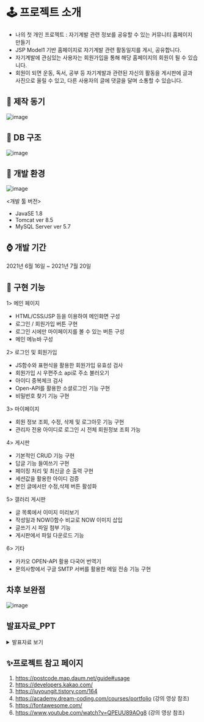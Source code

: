 # 🕹 프로젝트 소개
- 나의 첫 개인 프로젝트 : 자기계발 관련 정보를 공유할 수 있는 커뮤니티 홈페이지 만들기
- JSP Model1 기반 홈페이지로 자기계발 관련 활동일지를 게시, 공유합니다.
- 자기계발에 관심있는 사용자는 회원가입을 통해 해당 홈페이지의 회원이 될 수 있습니다.
- 회원이 되면 운동, 독서, 공부 등 자기계발과 관련된 자신의 활동을 게시판에 글과 사진으로 올릴 수 있고, 다른 사용자의 글에 댓글을 달며 소통할 수 있습니다.

## 🔨 제작 동기

![image](https://user-images.githubusercontent.com/92525310/148019946-a7ded44b-7f5c-443b-9fcb-447c6da2e8bf.png)


## 💾 DB 구조

![image](https://user-images.githubusercontent.com/92525310/148019975-b8c1927c-4a0c-462f-88eb-974ca72eb423.png)

## 🔧 개발 환경

![image](https://user-images.githubusercontent.com/92525310/148327918-9da9abe8-0302-49bd-a797-a7ec0d349393.png)

 <개발 툴 버전>
- JavaSE 1.8
- Tomcat ver 8.5
- MySQL Server ver 5.7

## ⌚ 개발 기간
2021년 6월 16일 ~ 2021년 7월 20일

## 🎨 구현 기능

1> 메인 페이지
- HTML/CSS/JSP 등을 이용하여 메인화면 구성
- 로그인 / 회원가입 버튼 구현
- 로그인 시에만 마이페이지를 볼 수 있는 버튼 구성
- 메인 메뉴바 구성

2> 로그인 및 회원가입
- JS함수와 표현식을 활용한 회원가입 유효성 검사
- 회원가입 시 우편주소 api로 주소 불러오기
- 아이디 중복체크 검사
- Open-API를 활용한 소셜로그인 기능 구현
- 비밀번호 찾기 기능 구현

3> 마이페이지
- 회원 정보 조회, 수정, 삭제 및 로그아웃 기능 구현
- 관리자 전용 아이디로 로그인 시 전체 회원정보 조회 가능

4> 게시판 
- 기본적인 CRUD 기능 구현
- 답글 기능 들여쓰기 구현
- 페이징 처리 및 최신글 순 출력 구현
- 세션값을 활용한 아이디 검증
- 본인 글에서만 수정,삭제 버튼 활성화

5> 갤러리 게시판
- 글 목록에서 이미지 미리보기
- 작성일과 NOW()함수 비교로 NOW 이미지 삽입
- 글쓰기 시 파일 첨부 기능
- 게시판에서 파일 다운로드 기능

6> 기타
- 카카오 OPEN-API 활용 다국어 번역기
- 문의사항에서 구글 SMTP 서버를 활용한 메일 전송 기능 구현


## 차후 보완점

![image](https://user-images.githubusercontent.com/92525310/148328661-4d901319-9826-4256-9727-06ec37ea01be.png)

## 발표자료_PPT
<details>
<summary>발표자료 보기</summary>
<div markdown="1">
 {
1.
<img src="https://user-images.githubusercontent.com/92525310/148328986-0837c846-db77-4c9e-b950-c3da3696550f.png">
2. 
<img src="https://user-images.githubusercontent.com/92525310/148329024-c883c49a-6947-47f9-bf9e-9a780895aa67.png">
3.
<img src="https://user-images.githubusercontent.com/92525310/148329055-3ee96071-e69f-4ce6-ba0d-ee53fde42aea.png">
4.
<img src="https://user-images.githubusercontent.com/92525310/148329091-579d0c44-9ae4-48b4-bf11-70262268658f.png">
5.
<img src="https://user-images.githubusercontent.com/92525310/148329116-3e214103-11d5-41cc-9995-a58778fc353a.png">
<img src="https://user-images.githubusercontent.com/92525310/148329156-fc70fa9f-5fd0-45ae-9637-93718c4463ca.png">
 </div>
</details>


## ✨프로젝트 참고 페이지
1) https://postcode.map.daum.net/guide#usage
2) https://developers.kakao.com/
3) https://juyoungit.tistory.com/164
4) https://academy.dream-coding.com/courses/portfolio (강의 영상 참조)
5) https://fontawesome.com/
6) https://www.youtube.com/watch?v=QPEUU89AOg8 (강의 영상 참조)


